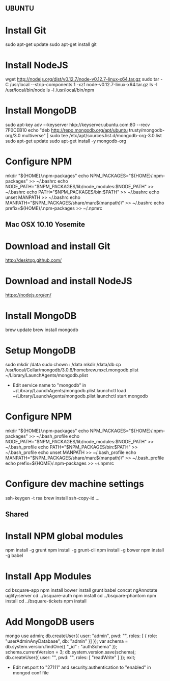 UBUNTU
------

# Install Git
sudo apt-get update
sudo apt-get install git

# Install NodeJS
wget http://nodejs.org/dist/v0.12.7/node-v0.12.7-linux-x64.tar.gz
sudo tar -C /usr/local --strip-components 1 -xzf node-v0.12.7-linux-x64.tar.gz
ls -l /usr/local/bin/node
ls -l /usr/local/bin/npm

# Install MongoDB
sudo apt-key adv --keyserver hkp://keyserver.ubuntu.com:80 --recv 7F0CEB10
echo "deb http://repo.mongodb.org/apt/ubuntu trusty/mongodb-org/3.0 multiverse" | sudo tee /etc/apt/sources.list.d/mongodb-org-3.0.list
sudo apt-get update
sudo apt-get install -y mongodb-org

# Configure NPM
mkdir "${HOME}/.npm-packages"
echo NPM_PACKAGES="${HOME}/.npm-packages" >> ~/.bashrc
echo NODE_PATH=\"\$NPM_PACKAGES/lib/node_modules\:\$NODE_PATH\" >> ~/.bashrc
echo PATH=\"\$NPM_PACKAGES/bin\:\$PATH\" >> ~/.bashrc
echo unset MANPATH >> ~/.bashrc
echo MANPATH=\"\$NPM_PACKAGES/share/man\:$(manpath)\" >> ~/.bashrc
echo prefix=${HOME}/.npm-packages >> ~/.npmrc


Mac OSX 10.10 Yosemite
----------------------

# Download and install Git
http://desktop.github.com/

# Download and install NodeJS
https://nodejs.org/en/

# Install MongoDB
brew update
brew install mongodb

# Setup MongoDB
sudo mkdir /data
sudo chown <user>:<group> /data
mkdir /data/db
cp /usr/local/Cellar/mongodb/3.0.6/homebrew.mxcl.mongodb.plist ~/Library/LaunchAgents/mongodb.plist
* Edit service name to "mongodb" in ~/Library/LaunchAgents/mongodb.plist
launchctl load ~/Library/LaunchAgents/mongodb.plist
launchctl start mongodb

# Configure NPM
mkdir "${HOME}/.npm-packages"
echo NPM_PACKAGES="${HOME}/.npm-packages" >> ~/.bash_profile
echo NODE_PATH=\"\$NPM_PACKAGES/lib/node_modules\:\$NODE_PATH\" >> ~/.bash_profile
echo PATH=\"\$NPM_PACKAGES/bin\:\$PATH\" >> ~/.bash_profile
echo unset MANPATH >> ~/.bash_profile
echo MANPATH=\"\$NPM_PACKAGES/share/man\:$(manpath)\" >> ~/.bash_profile
echo prefix=${HOME}/.npm-packages >> ~/.npmrc

# Configure dev machine settings
ssh-keygen -t rsa
brew install ssh-copy-id
...

Shared
------

# Install NPM global modules
npm install -g grunt
npm install -g grunt-cli
npm install -g bower
npm install -g babel

# Install App Modules
cd bsquare-app
npm install
bower install
grunt babel concat ngAnnotate uglify:server
cd ../bsquare-auth
npm install
cd ../bsquare-phantom
npm install
cd ../bsquare-tickets
npm install

# Add MongoDB users
mongo
use admin;
db.createUser({ user: "admin", pwd: "<pwd>", roles: [ { role: "userAdminAnyDatabase", db: "admin" }] });
var schema = db.system.version.findOne({ "_id" : "authSchema" });
schema.currentVersion = 3;
db.system.version.save(schema);
db.createUser({ user: "<username>", pwd: "<pwd>", roles: [ "readWrite" ] });
exit;
* Edit net.port to "27111" and security.authentication to "enabled" in mongod conf file
